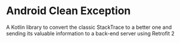 # Android Clean Exception

A Kotlin library to convert the classic StackTrace to a better one and sending its valuable information to a back-end server using Retrofit 2
